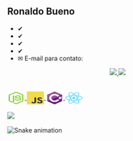 
##  Ronaldo Bueno 

- ✔ 
- ✔
- ✔
- ✔
- ✉ E-mail para contato: 

<div align="center">
  <a href="https://github.com/RonaldoBueno16">
  <img height="180em" src="https://github-readme-stats.vercel.app/api?username=RonaldoBueno16&show_icons=true&theme=prussian&include_all_commits=true&count_private=true"/>
  <img height="180em" src="https://github-readme-stats.vercel.app/api/top-langs/?username=RonaldoBueno16&layout=compact&langs_count=7&theme=prussian"/>
</div>
  <br>
<div style="display: inline_block"><br>
  <img align="center" alt="Ronaldo" height="30" width="40" src="https://raw.githubusercontent.com/devicons/devicon/master/icons/nodejs/nodejs-original.svg">
  <img align="center" alt="Ronaldo" height="30" width="40" src="https://raw.githubusercontent.com/devicons/devicon/master/icons/javascript/javascript-original.svg">
  <img align="center" alt="Ronaldo" height="30" width="40" src="https://raw.githubusercontent.com/devicons/devicon/master/icons/csharp/csharp-original.svg">
  <img align="center" alt="Ronaldo" height="30" width="40" src="https://raw.githubusercontent.com/devicons/devicon/master/icons/react/react-original.svg"> 
</div>
  <br>
<div> 
  <a href="https://www.linkedin.com/in/https://www.linkedin.com/in/ronaldo-bueno-aa99341a0/" target="_blank"><img src="https://img.shields.io/badge/-LinkedIn-%230077B5?style=for-the-badge&logo=linkedin&logoColor=white" target="_blank"></a> 
 
  ![Snake animation](https://github.com/RonaldoBueno16/RonaldoBueno16/blob/output/github-contribution-grid-snake.svg)
 
</div>

